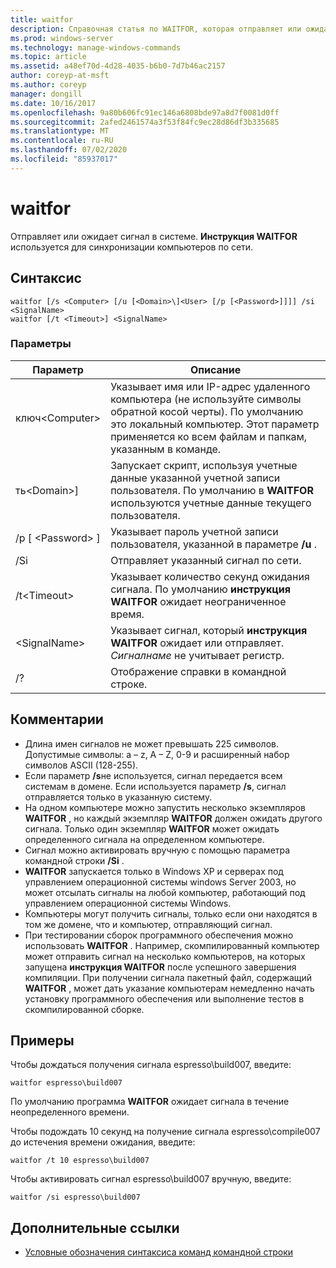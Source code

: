```yaml
---
title: waitfor
description: Справочная статья по WAITFOR, которая отправляет или ожидает сигнал в системе. **Инструкция WAITFOR** используется для синхронизации компьютеров по сети.
ms.prod: windows-server
ms.technology: manage-windows-commands
ms.topic: article
ms.assetid: a48ef70d-4d28-4035-b6b0-7d7b46ac2157
author: coreyp-at-msft
ms.author: coreyp
manager: dongill
ms.date: 10/16/2017
ms.openlocfilehash: 9a80b606fc91ec146a6808bde97a8d7f0081d0ff
ms.sourcegitcommit: 2afed2461574a3f53f84fc9ec28d86df3b335685
ms.translationtype: MT
ms.contentlocale: ru-RU
ms.lasthandoff: 07/02/2020
ms.locfileid: "85937017"
---
```

# <a name="waitfor"></a>waitfor



Отправляет или ожидает сигнал в системе. **Инструкция WAITFOR** используется для синхронизации компьютеров по сети.



## <a name="syntax"></a>Синтаксис

```
waitfor [/s <Computer> [/u [<Domain>\]<User> [/p [<Password>]]]] /si <SignalName>
waitfor [/t <Timeout>] <SignalName>
```

### <a name="parameters"></a>Параметры

|       Параметр       |                                                                                         Описание                                                                                          |
|-----------------------|----------------------------------------------------------------------------------------------------------------------------------------------------------------------------------------------|
|    ключ\<Computer>     | Указывает имя или IP-адрес удаленного компьютера (не используйте символы обратной косой черты). По умолчанию это локальный компьютер. Этот параметр применяется ко всем файлам и папкам, указанным в команде. |
| ть\<Domain>\]<User> |                              Запускает скрипт, используя учетные данные указанной учетной записи пользователя. По умолчанию в **WAITFOR** используются учетные данные текущего пользователя.                               |
|   /p [ \<Password> ]    |                                                    Указывает пароль учетной записи пользователя, указанной в параметре **/u** .                                                     |
|          /Si          |                                                                        Отправляет указанный сигнал по сети.                                                                        |
|     /t\<Timeout>     |                                              Указывает количество секунд ожидания сигнала. По умолчанию **инструкция WAITFOR** ожидает неограниченное время.                                               |
|     \<SignalName>     |                                                Указывает сигнал, который **инструкция WAITFOR** ожидает или отправляет. *Сигналнаме* не учитывает регистр.                                                 |
|          /?           |                                                                             Отображение справки в командной строке.                                                                             |

## <a name="remarks"></a>Комментарии

-   Длина имен сигналов не может превышать 225 символов. Допустимые символы: a – z, A – Z, 0-9 и расширенный набор символов ASCII (128-255).
-   Если параметр **/s**не используется, сигнал передается всем системам в домене. Если используется параметр **/s**, сигнал отправляется только в указанную систему.
-   На одном компьютере можно запустить несколько экземпляров **WAITFOR** , но каждый экземпляр **WAITFOR** должен ожидать другого сигнала. Только один экземпляр **WAITFOR** может ожидать определенного сигнала на определенном компьютере.
-   Сигнал можно активировать вручную с помощью параметра командной строки **/Si** .
-   **WAITFOR** запускается только в Windows XP и серверах под управлением операционной системы windows Server 2003, но может отсылать сигналы на любой компьютер, работающий под управлением операционной системы Windows.
-   Компьютеры могут получить сигналы, только если они находятся в том же домене, что и компьютер, отправляющий сигнал.
-   При тестировании сборок программного обеспечения можно использовать **WAITFOR** . Например, скомпилированный компьютер может отправить сигнал на несколько компьютеров, на которых запущена **инструкция WAITFOR** после успешного завершения компиляции. При получении сигнала пакетный файл, содержащий **WAITFOR** , может дать указание компьютерам немедленно начать установку программного обеспечения или выполнение тестов в скомпилированной сборке.

## <a name="examples"></a>Примеры

Чтобы дождаться получения сигнала espresso\build007, введите:
```
waitfor espresso\build007
```
По умолчанию программа **WAITFOR** ожидает сигнала в течение неопределенного времени.

Чтобы подождать 10 секунд на получение сигнала espresso\compile007 до истечения времени ожидания, введите:
```
waitfor /t 10 espresso\build007
```
Чтобы активировать сигнал espresso\build007 вручную, введите:
```
waitfor /si espresso\build007
```

## <a name="additional-references"></a>Дополнительные ссылки

- [Условные обозначения синтаксиса команд командной строки](command-line-syntax-key.md)